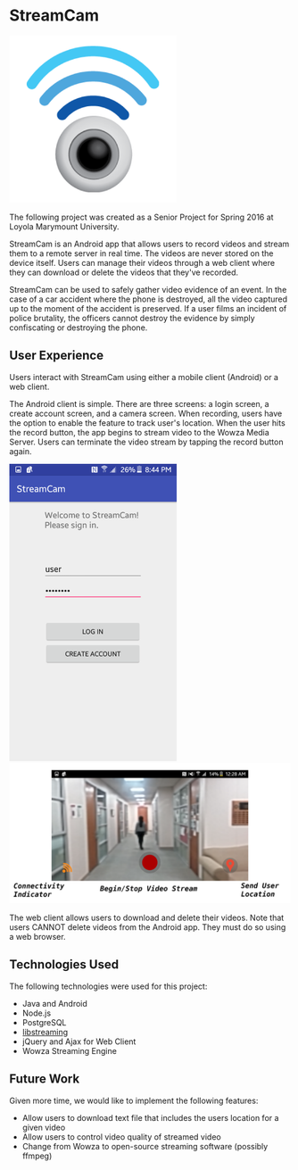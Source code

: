 # StreamCam
<img src="/images/streamcam-logo.png" width="300"/>

The following project was created as a Senior Project for Spring 2016 at Loyola Marymount University. 

StreamCam is an Android app that allows users to record videos and stream them to a remote server in real time. The videos are never stored on the device itself. Users can manage their videos through a web client where they can download or delete the videos that they've recorded.

StreamCam can be used to safely gather video evidence of an event. In the case of a car accident where the phone is destroyed, all the video captured up to the moment of the accident is preserved. If a user films an incident of police brutality, the officers cannot destroy the evidence by simply confiscating or destroying the phone.

## User Experience
Users interact with StreamCam using either a mobile client (Android) or a web client.

The Android client is simple. There are three screens: a login screen, a create account screen, and a camera screen. When recording, users have the option to enable the feature to track user's location. When the user hits the record button, the app begins to stream video to the Wowza Media Server. Users can terminate the video stream by tapping the record button again.

<img src="/images/streamcam-login.png" width="300"/>
<img src="/images/streamcam-camera.png" width="700"/>

The web client allows users to download and delete their videos. Note that users CANNOT delete videos from the Android app. They must do so using a web browser.

## Technologies Used

The following technologies were used for this project:
* Java and Android
* Node.js
* PostgreSQL
* [libstreaming](https://github.com/fyhertz/libstreaming)
* jQuery and Ajax for Web Client
* Wowza Streaming Engine

## Future Work

Given more time, we would like to implement the following features:
* Allow users to download text file that includes the users location for a given video
* Allow users to control video quality of streamed video
* Change from Wowza to open-source streaming software (possibly ffmpeg)

